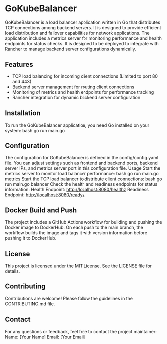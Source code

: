 # GoKubeBalancer

GoKubeBalancer is a load balancer application written in Go that distributes TCP connections among backend servers. It is designed to provide efficient load distribution and failover capabilities for network applications. The application includes a metrics server for monitoring performance and health endpoints for status checks. It is designed to be deployed to integrate with Rancher to manage backend server configurations dynamically.

## Features

- TCP load balancing for incoming client connections (Limited to port 80 and 443)
- Backend server management for routing client connections
- Monitoring of metrics and health endpoints for performance tracking
- Rancher integration for dynamic backend server configuration

## Installation

To run the GoKubeBalancer application, you need Go installed on your system:
bash
go run main.go

## Configuration

The configuration for GoKubeBalancer is defined in the config/config.yaml file. You can adjust settings such as frontend and backend ports, backend server IPs, and metrics server port in this configuration file.
Usage
Start the metrics server to monitor load balancer performance:
bash
go run main.go metrics
Start the TCP load balancer to distribute client connections:
bash
go run main.go balancer
Check the health and readiness endpoints for status information:
Health Endpoint: <http://localhost:8080/healthz>
Readiness Endpoint: <http://localhost:8080/readyz>

## Docker Build and Push

The project includes a GitHub Actions workflow for building and pushing the Docker image to DockerHub. On each push to the main branch, the workflow builds the image and tags it with version information before pushing it to DockerHub.

## License

This project is licensed under the MIT License. See the LICENSE file for details.

## Contributing

Contributions are welcome! Please follow the guidelines in the CONTRIBUTING.md file.

## Contact

For any questions or feedback, feel free to contact the project maintainer:
Name: [Your Name]
Email: [Your Email]
